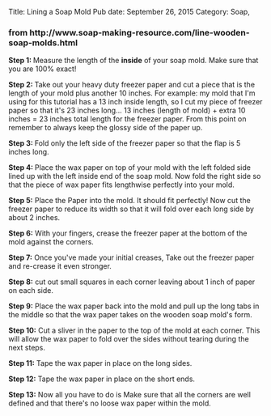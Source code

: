 Title: Lining a Soap Mold
Pub date: September 26, 2015
Category: Soap, 

<h3>from http://www.soap-making-resource.com/line-wooden-soap-molds.html</h3>
<strong>Step 1: </strong>Measure the length of the <strong>inside</strong> of your soap mold. Make sure that you are 100% exact!

<strong>Step 2: </strong>Take out your heavy duty freezer paper and cut a piece that is the length of your mold plus another 10 inches. For example: my mold that I'm using for this tutorial has a 13 inch inside length, so I cut my piece of freezer paper so that it's 23 inches long... 13 inches (length of mold) + extra 10 inches = 23 inches total length for the freezer paper. From this point on remember to always keep the glossy side of the paper up.

<strong>Step 3: </strong>Fold only the left side of the freezer paper so that the flap is 5 inches long.

<strong>Step 4: </strong>Place the wax paper on top of your mold with the left folded side lined up with the left inside end of the soap mold. Now fold the right side so that the piece of wax paper fits lengthwise perfectly into your mold.

<strong>Step 5:</strong> Place the Paper into the mold. It should fit perfectly! Now cut the freezer paper to reduce its width so that it will fold over each long side by about 2 inches.

<strong>Step 6:</strong> With your fingers, crease the freezer paper at the bottom of the mold against the corners.

<strong>Step 7:</strong> Once you've made your initial creases, Take out the freezer paper and re-crease it even stronger.

<strong>Step 8:</strong> cut out small squares in each corner leaving about 1 inch of paper on each side.

<strong>Step 9:</strong> Place the wax paper back into the mold and pull up the long tabs in the middle so that the wax paper takes on the wooden soap mold's form.

<strong>Step 10:</strong> Cut a sliver in the paper to the top of the mold at each corner. This will allow the wax paper to fold over the sides without tearing during the next steps.

<strong>Step 11:</strong> Tape the wax paper in place on the long sides.

<strong>Step 12:</strong> Tape the wax paper in place on the short ends.

<strong>Step 13:</strong> Now all you have to do is Make sure that all the corners are well defined and that there's no loose wax paper within the mold.